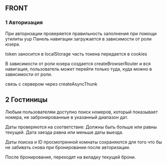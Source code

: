 ## FRONT

### 1 Авторизация

При авторизации проверяется правильность заполнения при помощи утилиты yup
Панель навигации загружается в зависимости от роли юзера.

token заносится в localStorage
часть токена передается в cookies

В зависимости от роли юзера создается createBrowserRouter
и вся навигация, пользователь может перейти только туда, куда можно в зависимости от роли.

связь с сервером через createAsyncThunk

## 2 Гостиницы

Любым пользователям доступно поиск номеров,
который показывает номера, не забронированные в указанный диапазон дат.

Даты проверяются на соответствие: Должны быть больше или равны текущей.
Дата заезда равна или меньше даты выезда.

Даты поиска и ID просмотренной комнаты сохраняются для того что бы не забивать снова при бронировании после авторизации.

После бронирования, переходят на вкладку текущей брони.